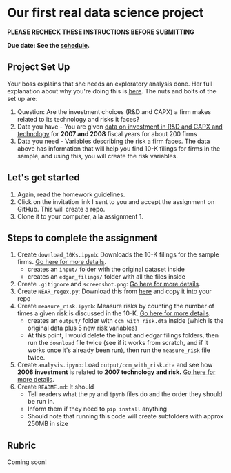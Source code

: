 # Our first real data science project

**PLEASE RECHECK THESE INSTRUCTIONS BEFORE SUBMITTING**

**Due date: See the [schedule](https://ledatascifi.github.io/#schedule).**

## Project Set Up

Your boss explains that she needs an exploratory analysis done. Her full explanation about why you're doing this is [here](asgn05_obj.html). The nuts and bolts of the set up are: 

1. Question: Are the investment choices (R&D and CAPX) a firm makes related to its technology and risks it faces?
1. Data you have - You are given [data on investment in R&D and CAPX and technology](https://github.com/LeDataSciFi/lectures-spr2020/tree/master/assignment_data) for **2007 and 2008** fiscal years for about 200 firms
1. Data you need - Variables describing the risk a firm faces. The data above has information that will help you find 10-K filings for firms in the sample, and using this, you will create the risk variables. 

## Let's get started

1. Again, read the homework guidelines.
2. Click on the invitation link I sent to you and accept the assignment on GitHub. This will create a repo.
3. Clone it to your computer, a la assignment 1.

## Steps to complete the assignment

1. Create `download_10Ks.ipynb`: Downloads the 10-K filings for the sample firms. [Go here for more details](asgn05_download.html).
    - creates an `input/` folder with the original dataset inside
    - creates an `edgar_filings/` folder with all the files inside
1. Create `.gitignore` and `screenshot.png`: [Go here for more details](asgn05_gitignore.html).
1. Create `NEAR_regex.py`: Download this from [here](https://github.com/LeDataSciFi/lectures-spr2020/blob/master/assignment_data/NEAR_regex.py) and copy it into your repo
1. Create `measure_risk.ipynb`: Measure risks by counting the number of times a given risk is discussed in the 10-K. [Go here for more details](asgn05_measurerisk.html).
    - creates an `output/` folder with `ccm_with_risk.dta` inside (which is the original data plus 5 new risk variables)
    - At this point, I would delete the input and edgar filings folders, then run the `download` file twice (see if it works from scratch, and if it works once it's already been run), then run the `measure_risk` file twice.
1. Create `analysis.ipynb`: Load `output/ccm_with_risk.dta` and see how **2008 investment** is related to **2007 technology and risk.** [Go here for more details](asgn05_analysis.html).
1. Create `README.md`: It should 
    - Tell readers what the `py` and `ipynb` files do and the order they should be run in.   
    - Inform them if they need to `pip install` anything
    - Should note that running this code will create subfolders with approx 250MB in size
    






## Rubric

Coming soon!

<!--
`README.md`
`Download_10Ks.ipynb` is correct
    - the path to the 10k files is `edgar_filing/cik_<#>/` and then sensible subfolder
    - `screenshot.png` - shows 148 files inside their `edgar_filings` folder of 100-400 MB. The file size can vary based on some choices you make when saving the webpages. 
    - `.gitignore` - exists and is correct (the repo online shows no edgar files)


`analysis.ipynb`
- runs
- describe - 148 obs for each variable, not all 0
--!>
